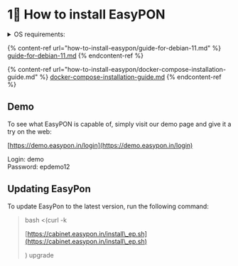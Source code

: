 # 1⃣ How to install EasyPON

<details>

<summary>OS requirements:</summary>

OS: Debian 11

RAM: 4GB

Storage: 30GB

</details>

{% content-ref url="how-to-install-easypon/guide-for-debian-11.md" %}
[guide-for-debian-11.md](how-to-install-easypon/guide-for-debian-11.md)
{% endcontent-ref %}

{% content-ref url="how-to-install-easypon/docker-compose-installation-guide.md" %}
[docker-compose-installation-guide.md](how-to-install-easypon/docker-compose-installation-guide.md)
{% endcontent-ref %}

## Demo

To see what EasyPON is capable of, simply visit our demo page and give it a try on the web:

[https://demo.easypon.in/login](https://demo.easypon.in/login)

Login: demo \
Password: epdemo12

## Updating EasyPon

To update EasyPon to the latest version, run the following command:

> bash <(curl -k
>
> [https://cabinet.easypon.in/install\_ep.sh](https://cabinet.easypon.in/install\_ep.sh)
>
> ) upgrade
